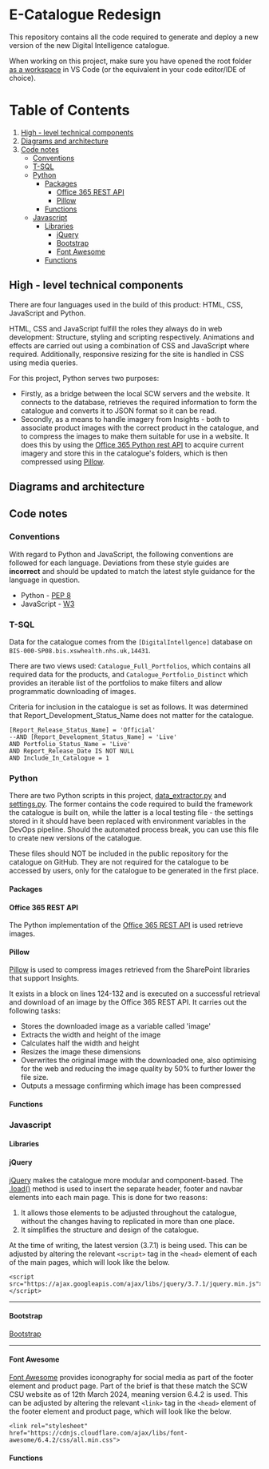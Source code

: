 # E-Catalogue Redesign
This repository contains all the code required to generate and deploy a new version of the new Digital Intelligence catalogue.

When working on this project, make sure you have opened the root folder [as a workspace](https://code.visualstudio.com/docs/editor/workspaces) in VS Code (or the equivalent in your code editor/IDE of choice).

# Table of Contents
1. [High - level technical components](#high-level-technical-components)
2. [Diagrams and architecture](#diagrams-architecture)
3. [Code notes](#code-notes)
    + [Conventions](#conventions)
    + [T-SQL](#tsql)
    + [Python](#python)
        - [Packages](#python-packages)
            + [Office 365 REST API](#office365-rest)
            + [Pillow](#pillow)
        - [Functions](#python-functions)
    + [Javascript](#javascript)
        - [Libraries](#javascript-libraries)
            + [jQuery](#jquery)
            + [Bootstrap](#bootstrap)
            + [Font Awesome](#font-awesome)
        - [Functions](#javascript-functions)

## High - level technical components <a name="high-level-technical-components"></a>
There are four languages used in the build of this product: HTML, CSS, JavaScript and Python.

HTML, CSS and JavaScript fulfill the roles they always do in web development: Structure, styling and scripting respectively. Animations and effects are carried out using a combination of CSS and JavaScript where required. Additionally, responsive resizing for the site is handled in CSS using media queries.

For this project, Python serves two purposes: 
+ Firstly, as a bridge between the local SCW servers and the website. It connects to the database, retrieves the required information to form the catalogue and converts it to JSON format so it can be read.
+ Secondly, as a means to handle imagery from Insights - both to associate product images with the correct product in the catalogue, and to compress the images to make them suitable for use in a website. It does this by using the [Office 365 Python rest API](https://github.com/vgrem/Office365-REST-Python-Client) to acquire current imagery and store this in the catalogue's folders, which is then compressed using [Pillow](https://pillow.readthedocs.io/en/stable/).

## Diagrams and architecture <a name="diagrams-architecture"></a>

## Code notes <a name="code-notes"></a>

### Conventions <a name="conventions"></a>
With regard to Python and JavaScript, the following conventions are followed for each language. Deviations from these style guides are **incorrect** and should be updated to match the latest style guidance for the language in question.

+ Python - [PEP 8](https://peps.python.org/pep-0008/) 
+ JavaScript - [W3](https://developer.mozilla.org/en-US/docs/MDN/Writing_guidelines/Writing_style_guide/Code_style_guide/JavaScript)

### T-SQL <a name="tsql"></a>
Data for the catalogue comes from the `[DigitalIntellgence]` database on `BIS-000-SP08.bis.xswhealth.nhs.uk,14431`.

There are two views used: `Catalogue_Full_Portfolios`, which contains all required data for the products, and `Catalogue_Portfolio_Distinct` which provides an iterable list of the portfolios to make filters and allow programmatic downloading of images.

Criteria for inclusion in the catalogue is set as follows. It was determined that Report_Development_Status_Name does not matter for the catalogue.

```
[Report_Release_Status_Name] = 'Official' 
--AND [Report_Development_Status_Name] = 'Live' 
AND Portfolio_Status_Name = 'Live' 
AND Report_Release_Date IS NOT NULL
AND Include_In_Catalogue = 1
```

### Python <a name="python"></a>
There are two Python scripts in this project, [data_extractor.py](./assets/scripts/data_extractor.py) and [settings.py](./assets/scripts/settings.py). The former contains the code required to build the framework the catalogue is built on, while the latter is a local testing file - the settings stored in it should have been replaced with environment variables in the DevOps pipeline. Should the automated process break, you can use this file to create new versions of the catalogue.

These files should NOT be included in the public repository for the catalogue on GitHub. They are not required for the catalogue to be accessed by users, only for the catalogue to be generated in the first place.

#### **Packages** <a name="python-packages"></a>

#### Office 365 REST API <a name="office365-rest"></a>
The Python implementation of the [Office 365 REST API](https://github.com/vgrem/Office365-REST-Python-Client) is used retrieve images.

#### Pillow <a name="pillow"></a>
[Pillow](https://pillow.readthedocs.io/en/stable/) is used to compress images retrieved from the SharePoint libraries that support Insights.

It exists in a block on lines 124-132 and is executed on a successful retrieval and download of an image by the Office 365 REST API. It carries out the following tasks:

+ Stores the downloaded image as a variable called 'image'
+ Extracts the width and height of the image
+ Calculates half the width and height
+ Resizes the image these dimensions
+ Overwrites the original image with the downloaded one, also optimising for the web and reducing the image quality by 50% to further lower the file size.
+ Outputs a message confirming which image has been compressed

#### **Functions** <a name="python-functions"></a>

### Javascript <a name="javascript"></a>

#### **Libraries** <a name="javascript-libraries"></a>

#### jQuery <a name="jquery"></a>
[jQuery](https://jquery.com/) makes the catalogue more modular and component-based. The [.load()](https://api.jquery.com/load/) method is used to insert the separate header, footer and navbar elements into each main page. This is done for two reasons:

1. It allows those elements to be adjusted throughout the catalogue, without the changes having to replicated in more than one place.
2. It simplifies the structure and design of the catalogue.

At the time of writing, the latest version (3.7.1) is being used. This can be adjusted by altering the relevant `<script>` tag in the `<head>` element of each of the main pages, which will look like the below.

```
<script src="https://ajax.googleapis.com/ajax/libs/jquery/3.7.1/jquery.min.js"></script>
```
---
#### Bootstrap <a name="bootstrap"></a>
[Bootstrap](https://getbootstrap.com/)

---
#### Font Awesome <a name="font-awesome"></a>
[Font Awesome](https://fontawesome.com/) provides iconography for social media as part of the footer element and product page. Part of the brief is that these match the SCW CSU website as of 12th March 2024, meaning version 6.4.2 is used. This can be adjusted by altering the relevant `<link>` tag in the `<head>` element of the footer element and product page, which will look like the below.

```
<link rel="stylesheet" href="https://cdnjs.cloudflare.com/ajax/libs/font-awesome/6.4.2/css/all.min.css">
```

#### **Functions** <a name="javascript-functions"></a>